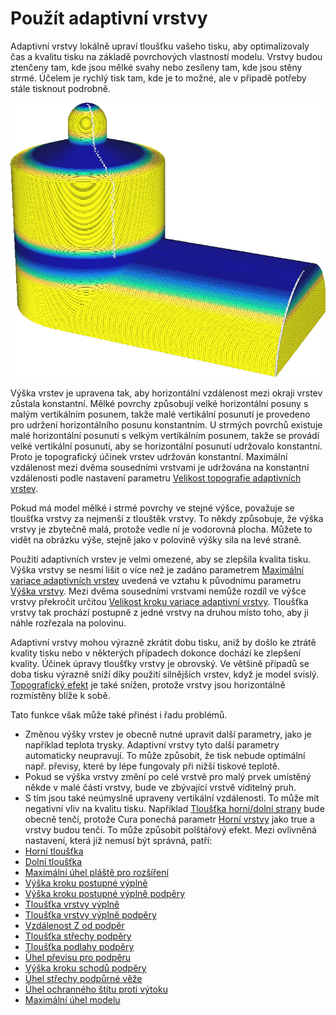 Použít adaptivní vrstvy
====
Adaptivní vrstvy lokálně upraví tloušťku vašeho tisku, aby optimalizovaly čas a kvalitu tisku na základě povrchových vlastností modelu. Vrstvy budou ztenčeny tam, kde jsou mělké svahy nebo zesíleny tam, kde jsou stěny strmé. Účelem je rychlý tisk tam, kde je to možné, ale v případě potřeby stále tisknout podrobně.

![U barevného schématu "tloušťky vrstvy" můžete vidět, že barva tenčí vrstvy je modrá a tlustší vrstvy žlutá](../../../articles/images/adaptive_layer_height_enabled.png)

Výška vrstev je upravena tak, aby horizontální vzdálenost mezi okraji vrstev zůstala konstantní. Mělké povrchy způsobují velké horizontální posuny s malým vertikálním posunem, takže malé vertikální posunutí je provedeno pro udržení horizontálního posunu konstantním. U strmých povrchů existuje malé horizontální posunutí s velkým vertikálním posunem, takže se provádí velké vertikální posunutí, aby se horizontální posunutí udržovalo konstantní. Proto je topografický účinek vrstev udržován konstantní. Maximální vzdálenost mezi dvěma sousedními vrstvami je udržována na konstantní vzdálenosti podle nastavení parametru [Velikost topografie adaptivních vrstev](adaptive_layer_height_threshold.md).

Pokud má model mělké i strmé povrchy ve stejné výšce, považuje se tloušťka vrstvy za nejmenší z tlouštěk vrstvy. To někdy způsobuje, že výška vrstvy je zbytečně malá, protože vedle ní je vodorovná plocha. Můžete to vidět na obrázku výše, stejně jako v polovině výšky sila na levé straně.

Použití adaptivních vrstev je velmi omezené, aby se zlepšila kvalita tisku. Výška vrstvy se nesmí lišit o více než je zadáno parametrem [Maximální variace adaptivních vrstev](adaptive_layer_height_variation.md) uvedená ve vztahu k původnímu parametru [Výška vrstvy](../resolution/layer_height.md). Mezi dvěma sousedními vrstvami nemůže rozdíl ve výšce vrstvy překročit určitou [Velikost kroku variace adaptivní vrstvy](adaptive_layer_height_variation_step.md). Tloušťka vrstvy tak prochází postupně z jedné vrstvy na druhou místo toho, aby ji náhle rozřezala na polovinu.

Adaptivní vrstvy mohou výrazně zkrátit dobu tisku, aniž by došlo ke ztrátě kvality tisku nebo v některých případech dokonce dochází ke zlepšení kvality. Účinek úpravy tloušťky vrstvy je obrovský. Ve většině případů se doba tisku výrazně sníží díky použití silnějších vrstev, když je model svislý. [Topografický efekt](../troubleshooting/topography.md) je také snížen, protože vrstvy jsou horizontálně rozmístěny blíže k sobě.

Tato funkce však může také přinést i řadu problémů.
* Změnou výšky vrstev je obecně nutné upravit další parametry, jako je například teplota trysky. Adaptivní vrstvy tyto další parametry automaticky neupravují. To může způsobit, že tisk nebude optimální např. převisy, které by lépe fungovaly při nižší tiskové teplotě.
* Pokud se výška vrstvy změní po celé vrstvě pro malý prvek umístěný někde v malé části vrstvy, bude ve zbývající vrstvě viditelný pruh.
* S tím jsou také neúmyslně upraveny vertikální vzdálenosti. To může mít negativní vliv na kvalitu tisku. Například [Tloušťka horní/dolní strany](../shell/top_bottom_thickness.md) bude obecně tenčí, protože Cura ponechá parametr [Horní vrstvy](../top_bottom/top_layers.md) jako true a vrstvy budou tenčí. To může způsobit polštářový efekt. Mezi ovlivněná nastavení, která již nemusí být správná, patří:
* [Horní tloušťka](../top_bottom/top_thickness.md)
* [Dolní tloušťka](../top_bottom/bottom_thickness.md)
* [Maximální úhel pláště pro rozšíření](../top_bottom/max_skin_angle_for_expansion.md)
* [Výška kroku postupné výplně](../infill/gradual_infill_step_height.md)
* [Výška kroku postupné výplně podpěry](../support/gradual_support_infill_step_height.md)
* [Tloušťka vrstvy výplně](../infill/infill_sparse_thickness.md)
* [Tloušťka vrstvy výplně podpěry](../support/support_infill_sparse_thickness.md)
* [Vzdálenost Z od podpěr](../support/support_z_distance.md)
* [Tloušťka střechy podpěry](../support/support_roof_height.md)
* [Tloušťka podlahy podpěry](../support/support_bottom_height.md)
* [Úhel převisu pro podpěru](../support/support_angle.md)
* [Výška kroku schodů podpěry](../support/support_bottom_stair_step_height.md)
* [Úhel střechy podpůrné věže](../support/support_tower_roof_angle.md)
* [Úhel ochranného štítu proti výtoku](../dual/ooze_shield_angle.md)
* [Maximální úhel modelu](../experimental/conical_overhang_angle.md)